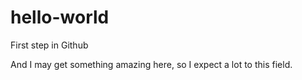 # hello-world
First step in Github

And I may get something amazing here, so I expect a lot to this field.
